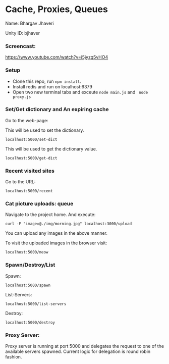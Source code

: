 Cache, Proxies, Queues
=========================

Name: Bhargav Jhaveri

Unity ID: bjhaver

### Screencast:

https://www.youtube.com/watch?v=i5jyzg5vHO4

### Setup

* Clone this repo, run `npm install`.
* Install redis and run on localhost:6379
* Open two new terminal tabs and exceute ``` node main.js ``` and ``` node proxy.js```


### Set/Get dictionary and An expiring cache

Go to the web-page:

This will be used to set the dictionary.
```
localhost:5000/set-dict
```
This will be used to get the dictionary value.
```
localhost:5000/get-dict
```


### Recent visited sites

Go to the URL: 

```
localhost:5000/recent
```

### Cat picture uploads: queue

Navigate to the project home.
And execute:
```
curl -F "image=@./img/morning.jpg" localhost:3000/upload
```
You can upload any images in the above manner.

To visit the uploaded images in the browser visit:
```
localhost:5000/meow
```

### Spawn/Destroy/List
Spawn:

```
localhost:5000/spawn
```

List-Servers:
```
localhost:5000/list-servers
```

Destroy:

```
localhost:5000/destroy
```

### Proxy Server:

Proxy server is running at port 5000 and delegates the request to one of the available servers spawned.
Current logic for delegation is round robin fashion.
